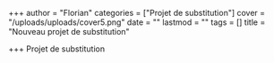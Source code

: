 +++
author = "Florian"
categories = ["Projet de substitution"]
cover = "/uploads/uploads/cover5.png"
date = ""
lastmod = ""
tags = []
title = "Nouveau projet de substitution"

+++
Projet de substitution